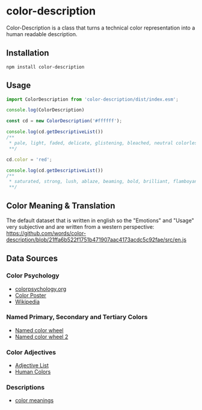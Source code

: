 # color-description

Color-Description is a class that turns a technical color representation into a human readable description.

## Installation

`npm install color-description`
## Usage

```js
import ColorDescription from 'color-description/dist/index.esm';

console.log(ColorDescription)

const cd = new ColorDescription('#ffffff');

console.log(cd.getDescriptiveList())
/**
 * pale, light, faded, delicate, glistening, bleached, neutral colorless, bright, briliant and high
 **/

cd.color = 'red';

console.log(cd.getDescriptiveList())
/**
 * saturated, strong, lush, ablaze, beaming, bold, brilliant, flamboyant, vibrant, vivid, loud, very saturated, warm, mellow, red and reddish
 **/
```

## Color Meaning & Translation

The default dataset that is written in english so the "Emotions" and "Usage" very subjective and are written from a western perspective:
https://github.com/words/color-description/blob/21ffa6b522f1751b471907aac4173acdc5c92fae/src/en.js

## Data Sources

### Color Psychology

- [colorpsychology.org](https://www.colorpsychology.org/)
- [Color Poster](https://graf1x.com/color-psychology-emotion-meaning-poster/)
- [Wikipedia](https://en.wikipedia.org/wiki/Color_psychology#:~:text=Color%20psychology%20is%20the%20study,as%20the%20taste%20of%20food.&text=Colors%20can%20also%20enhance%20the,are%20generally%20used%20as%20stimulants.)
  
### Named Primary, Secondary and Tertiary Colors

- [Named color wheel](https://en.wikipedia.org/wiki/Hue#24_hues_of_HSL/HSV)
- [Named color wheel 2](https://www.color-meanings.com/primary-secondary-tertiary-colors/)

### Color Adjectives

- [Adjective List](https://grammar.yourdictionary.com/grammar/word-lists/list-of-words-to-describe-colors.html)
- [Human Colors](https://github.com/vasilisvg/human-colours/blob/master/js/human-colours-en-gb.js)

### Descriptions

- [color meanings](https://www.canva.com/colors/color-meanings/)

